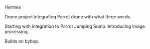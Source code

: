 Hermes

Drone project integrating Parrot drone with what three words.

Starting with integration to Parrot Jumping Sumo. Introducing image processing.

Builds on bybop.

